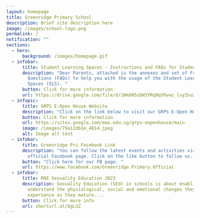 ```yaml
---
layout: homepage
title: Greenridge Primary School
description: Brief site description here
image: /images/school-logo.png
permalink: /
notification: ""
sections:
  - hero:
      background: /images/homepage.gif
  - infobar:
      title: Student Learning Spaces - Instructions and FAQs for Students
      description: "Dear Parents, attached is the annexes and set of Frequently Asked
        Questions (FAQs) to help you with the usage of the Student Learning
        Spaces (SLS). "
      button: Click for more information
      url: https://drive.google.com/file/d/1WmXN5zQm5YRq9qV0vwz_lsyZvuZggUvE/view?usp=share_link
  - infopic:
      title: GRPS E-Open House Website
      description: "Click on the link below to visit our GRPS E-Open House website now. "
      button: Click for more information
      url: https://sites.google.com/moe.edu.sg/grps-eopenhouse/main
      image: /images/79a12db1e_4814.jpeg
      alt: Image alt text
  - infobar:
      title: Greenridge Pri Facebook Link
      description: "You can follow the latest events and activities via our school's
        official Facebook page. Click on the like button to follow us. "
      button: "Click here for our FB page. "
      url: https://www.facebook.com/Greenridge.Primary.Official
  - infobar:
      title: MOE Sexuality Education 2023
      description: Sexuality Education (SEd) in schools is about enabling students to
        understand the physiological, social and emotional changes they
        experience as they mature....
      button: Click for more info
      url: shorturl.at/bgLSZ
---
```

